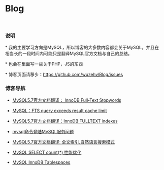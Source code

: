 # Blog
 
### 说明

* 我的主要学习方向是MySQL，所以博客的大多数内容都会关于MySQL。并且在相当长的一段时间内可能只是翻译MySQL官方文档与自己的总结。

* 也会在里面写一些关于PHP，JS的东西

* 博客页面请移步：https://github.com/wuzehv/Blog/issues


### 博客导航

* [MySQL5.7官方文档翻译： InnoDB Full-Text Stopwords](https://github.com/wuzehv/Blog/issues/7)

* [MySQL：FTS query exceeds result cache limit](https://github.com/wuzehv/Blog/issues/6)

* [MySQL5.7官方文档翻译：InnoDB FULLTEXT indexes](https://github.com/wuzehv/Blog/issues/5)

* [mysql命令登陆MySQL服务问题](https://github.com/wuzehv/Blog/issues/4)

* [MySQL5.7官方文档翻译: 全文索引,自然语言搜索模式](https://github.com/wuzehv/Blog/issues/3)

* [MySQL SELECT count(\*) 性能优化](https://github.com/wuzehv/Blog/issues/2)

* [MySQL InnoDB Tablespaces](https://github.com/wuzehv/Blog/issues/1)
